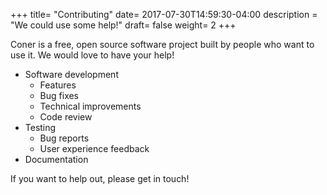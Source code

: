 +++
title= "Contributing"
date= 2017-07-30T14:59:30-04:00
description = "We could use some help!"
draft= false
weight= 2
+++

Coner is a free, open source software project built by people who want to use it. We would love to have your help!

- Software development
  - Features
  - Bug fixes
  - Technical improvements
  - Code review
- Testing
  - Bug reports
  - User experience feedback
- Documentation

If you want to help out, please get in touch!
